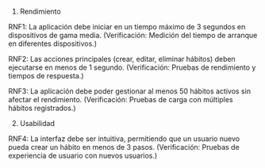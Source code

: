 1. Rendimiento

RNF1: La aplicación debe iniciar en un tiempo máximo de 3 segundos en dispositivos de gama media. (Verificación: Medición del tiempo de arranque en diferentes dispositivos.)

RNF2: Las acciones principales (crear, editar, eliminar hábitos) deben ejecutarse en menos de 1 segundo. (Verificación: Pruebas de rendimiento y tiempos de respuesta.)

RNF3: La aplicación debe poder gestionar al menos 50 hábitos activos sin afectar el rendimiento. (Verificación: Pruebas de carga con múltiples hábitos registrados.)

2. Usabilidad

RNF4: La interfaz debe ser intuitiva, permitiendo que un usuario nuevo pueda crear un hábito en menos de 3 pasos. (Verificación: Pruebas de experiencia de usuario con nuevos usuarios.)
